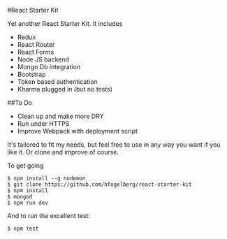 #React Starter Kit

Yet another React Starter Kit. It includes

- Redux
- React Router
- React Forms
- Node JS backend
- Mongo Db integration
- Bootstrap
- Token based authentication
- Kharma plugged in (but no tests)

##To Do
- Clean up and make more DRY
- Run under HTTPS
- Improve Webpack with deployment script

It's tailored to fit my needs, but feel free to use in any way you want if you like it. Or clone and improve of course.

To get going
```
$ npm install --g nodemon
$ git clone https://github.com/hfogelberg/react-starter-kit
$ npm install
$ mongod
$ npm run dev
```

And to run the excellent test:
```
$ npm test
```
